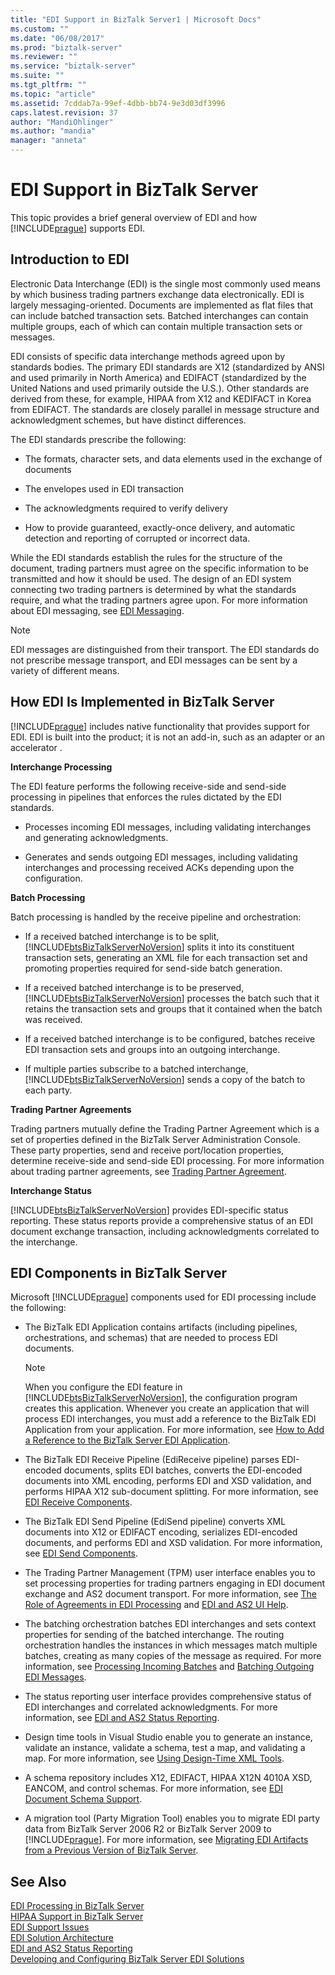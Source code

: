 ```yaml
---
title: "EDI Support in BizTalk Server1 | Microsoft Docs"
ms.custom: ""
ms.date: "06/08/2017"
ms.prod: "biztalk-server"
ms.reviewer: ""
ms.service: "biztalk-server"
ms.suite: ""
ms.tgt_pltfrm: ""
ms.topic: "article"
ms.assetid: 7cddab7a-99ef-4dbb-bb74-9e3d03df3996
caps.latest.revision: 37
author: "MandiOhlinger"
ms.author: "mandia"
manager: "anneta"
---
```

# EDI Support in BizTalk Server
This topic provides a brief general overview of EDI and how [!INCLUDE[prague](../includes/prague-md.md)] supports EDI.  
  
## Introduction to EDI  
 Electronic Data Interchange (EDI) is the single most commonly used means by which business trading partners exchange data electronically. EDI is largely messaging-oriented. Documents are implemented as flat files that can include batched transaction sets. Batched interchanges can contain multiple groups, each of which can contain multiple transaction sets or messages.  
  
 EDI consists of specific data interchange methods agreed upon by standards bodies. The primary EDI standards are X12 (standardized by ANSI and used primarily in North America) and EDIFACT (standardized by the United Nations and used primarily outside the U.S.). Other standards are derived from these, for example, HIPAA from X12 and KEDIFACT in Korea from EDIFACT. The standards are closely parallel in message structure and acknowledgment schemes, but have distinct differences.  
  
 The EDI standards prescribe the following:  
  
-   The formats, character sets, and data elements used in the exchange of documents  
  
-   The envelopes used in EDI transaction  
  
-   The acknowledgments required to verify delivery  
  
-   How to provide guaranteed, exactly-once delivery, and automatic detection and reporting of corrupted or incorrect data.  
  
 While the EDI standards establish the rules for the structure of the document, trading partners must agree on the specific information to be transmitted and how it should be used. The design of an EDI system connecting two trading partners is determined by what the standards require, and what the trading partners agree upon. For more information about EDI messaging, see [EDI Messaging](../core/edi-messaging.md).  
  
> [!NOTE]
>  EDI messages are distinguished from their transport. The EDI standards do not prescribe message transport, and EDI messages can be sent by a variety of different means.  
  
## How EDI Is Implemented in BizTalk Server  
 [!INCLUDE[prague](../includes/prague-md.md)] includes native functionality that provides support for EDI. EDI is built into the product; it is not an add-in, such as an adapter or an accelerator .  
  
 **Interchange Processing**  
  
 The EDI feature performs the following receive-side and send-side processing in pipelines that enforces the rules dictated by the EDI standards.  
  
-   Processes incoming EDI messages, including validating interchanges and generating acknowledgments.  
  
-   Generates and sends outgoing EDI messages, including validating interchanges and processing received ACKs depending upon the configuration.  
  
 **Batch Processing**  
  
 Batch processing is handled by the receive pipeline and orchestration:  
  
-   If a received batched interchange is to be split, [!INCLUDE[btsBizTalkServerNoVersion](../includes/btsbiztalkservernoversion-md.md)] splits it into its constituent transaction sets, generating an XML file for each transaction set and promoting properties required for send-side batch generation.  
  
-   If a received batched interchange is to be preserved, [!INCLUDE[btsBizTalkServerNoVersion](../includes/btsbiztalkservernoversion-md.md)] processes the batch such that it retains the transaction sets and groups that it contained when the batch was received.  
  
-   If a received batched interchange is to be configured, batches receive EDI transaction sets and groups into an outgoing interchange.  
  
-   If multiple parties subscribe to a batched interchange, [!INCLUDE[btsBizTalkServerNoVersion](../includes/btsbiztalkservernoversion-md.md)] sends a copy of the batch to each party.  
  
 **Trading Partner Agreements**  
  
 Trading partners mutually define the Trading Partner Agreement which is a set of properties defined in the BizTalk Server Administration Console. These party properties, send and receive port/location properties, determine receive-side and send-side EDI processing. For more information about trading partner agreements, see [Trading Partner Agreement](../core/trading-partner-agreement.md).  
  
 **Interchange Status**  
  
 [!INCLUDE[btsBizTalkServerNoVersion](../includes/btsbiztalkservernoversion-md.md)] provides EDI-specific status reporting. These status reports provide a comprehensive status of an EDI document exchange transaction, including acknowledgments correlated to the interchange.  
  
## EDI Components in BizTalk Server  
 Microsoft [!INCLUDE[prague](../includes/prague-md.md)] components used for EDI processing include the following:  
  
-   The BizTalk EDI Application contains artifacts (including pipelines, orchestrations, and schemas) that are needed to process EDI documents.  
  
    > [!NOTE]
    >  When you configure the EDI feature in [!INCLUDE[btsBizTalkServerNoVersion](../includes/btsbiztalkservernoversion-md.md)], the configuration program creates this application. Whenever you create an application that will process EDI interchanges, you must add a reference to the BizTalk EDI Application from your application. For more information, see [How to Add a Reference to the BizTalk Server EDI Application](../Topic/How%20to%20Add%20a%20Reference%20to%20the%20BizTalk%20Server%20EDI%20Application.md).  
  
-   The BizTalk EDI Receive Pipeline (EdiReceive pipeline) parses EDI-encoded documents, splits EDI batches, converts the EDI-encoded documents into XML encoding, performs EDI and XSD validation, and performs HIPAA X12 sub-document splitting. For more information, see [EDI Receive Components](../core/edi-receive-components.md).  
  
-   The BizTalk EDI Send Pipeline (EdiSend pipeline) converts XML documents into X12 or EDIFACT encoding, serializes EDI-encoded documents, and performs EDI and XSD validation. For more information, see [EDI Send Components](../core/edi-send-components.md).  
  
-   The Trading Partner Management (TPM) user interface enables you to set processing properties for trading partners engaging in EDI document exchange and AS2 document transport. For more information, see [The Role of Agreements in EDI Processing](../core/the-role-of-agreements-in-edi-processing.md) and [EDI and AS2 UI Help](../core/edi-and-as2-ui-help.md).  
  
-   The batching orchestration batches EDI interchanges and sets context properties for sending of the batched interchange. The routing orchestration handles the instances in which messages match multiple batches, creating as many copies of the message as required. For more information, see [Processing Incoming Batches](../core/processing-incoming-batches.md) and [Batching Outgoing EDI Messages](../core/batching-outgoing-edi-messages.md).  
  
-   The status reporting user interface provides comprehensive status of EDI interchanges and correlated acknowledgments. For more information, see [EDI and AS2 Status Reporting](../core/edi-and-as2-status-reporting.md).  
  
-   Design time tools in Visual Studio enable you to generate an instance, validate an instance, validate a schema, test a map, and validating a map. For more information, see [Using Design-Time XML Tools](../core/using-design-time-xml-tools.md).  
  
-   A schema repository includes X12, EDIFACT, HIPAA X12N 4010A XSD, EANCOM, and control schemas. For more information, see [EDI Document Schema Support](../core/edi-document-schema-support.md).  
  
-   A migration tool (Party Migration Tool) enables you to migrate EDI party data from BizTalk Server 2006 R2 or BizTalk Server 2009 to [!INCLUDE[prague](../includes/prague-md.md)]. For more information, see [Migrating EDI Artifacts from a Previous Version of BizTalk Server](../Topic/Migrating%20EDI%20Artifacts%20from%20a%20Previous%20Version%20of%20BizTalk%20Server.md).  
  
## See Also  
 [EDI Processing in BizTalk Server](../core/edi-processing-in-biztalk-server.md)   
 [HIPAA Support in BizTalk Server](../core/hipaa-support-in-biztalk-server.md)   
 [EDI Support Issues](../core/edi-support-issues.md)   
 [EDI Solution Architecture](../core/edi-solution-architecture.md)   
 [EDI and AS2 Status Reporting](../core/edi-and-as2-status-reporting.md)   
 [Developing and Configuring BizTalk Server EDI Solutions](../core/developing-and-configuring-biztalk-server-edi-solutions.md)